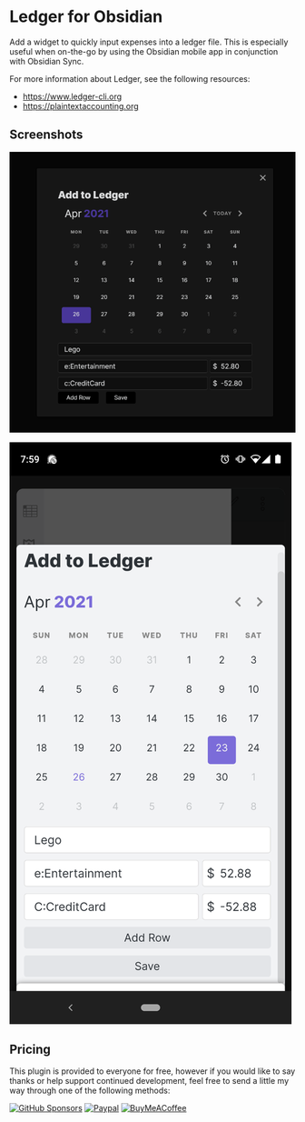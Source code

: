# Ledger for Obsidian

Add a widget to quickly input expenses into a ledger file. This is especially useful when on-the-go by using the Obsidian mobile app in conjunction with Obsidian Sync.

For more information about Ledger, see the following resources:

- <https://www.ledger-cli.org>
- <https://plaintextaccounting.org>

## Screenshots

![desktop](desktop-add-expense.png)

![mobile](mobile-add-expense.png)

## Pricing

This plugin is provided to everyone for free, however if you would like to
say thanks or help support continued development, feel free to send a little
my way through one of the following methods:

[![GitHub Sponsors](https://img.shields.io/github/sponsors/tgrosinger?style=social)](https://github.com/sponsors/tgrosinger)
[![Paypal](https://img.shields.io/badge/paypal-tgrosinger-yellow?style=social&logo=paypal)](https://paypal.me/tgrosinger)
[<img src="https://cdn.buymeacoffee.com/buttons/v2/default-yellow.png" alt="BuyMeACoffee" width="100">](https://www.buymeacoffee.com/tgrosinger)
